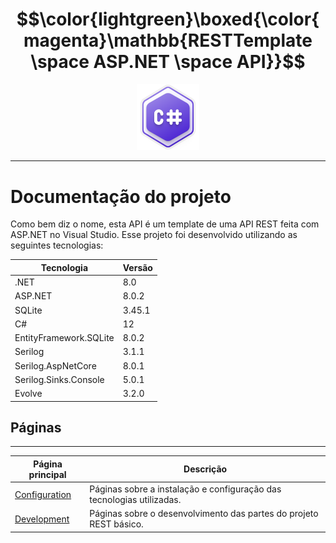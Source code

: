 # $$\color{lightgreen}\boxed{\color{magenta}\mathbb{RESTTemplate \space ASP.NET \space API}}$$
<p align="center">
	<img src="https://raw.githubusercontent.com/F4NT0/RESTTemplate/master/Docs/Configuration/images/csharp.svg" width="100">
</p>

---

# Documentação do projeto

Como bem diz o nome, esta API é um template de uma API REST feita com ASP.NET no Visual Studio.
Esse projeto foi desenvolvido utilizando as seguintes tecnologias:

| Tecnologia             | Versão |
| ---------------------- | ------ |
| .NET                   | 8.0    |
| ASP.NET                | 8.0.2  |
| SQLite                 | 3.45.1 |
| C#                     | 12     |
| EntityFramework.SQLite | 8.0.2  |
| Serilog                | 3.1.1  |
| Serilog.AspNetCore     | 8.0.1  |
| Serilog.Sinks.Console  | 5.0.1  |
| Evolve                 | 3.2.0  |

## Páginas
---

| Página principal                         | Descrição                                                             |
| ---------------------------------------- | --------------------------------------------------------------------- |
| [Configuration](Configuration/README.md) | Páginas sobre a instalação e configuração das tecnologias utilizadas. |
| [Development](Development/README.md)     | Páginas sobre o desenvolvimento das partes do projeto REST básico.    |

